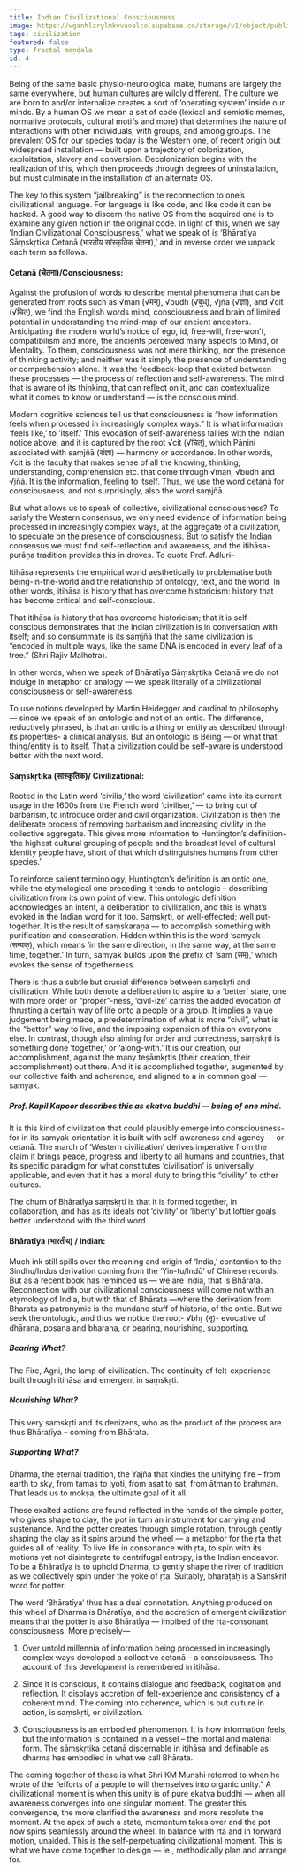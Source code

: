 ```yaml
---
title: Indian Civilizational Consciousness
image: https://wganhlzrylmkvvaoalco.supabase.co/storage/v1/object/public/images/batch1/434.webp
tags: civilization
featured: false
type: fractal maṇḍala
id: 4
---
```


Being of the same basic physio-neurological make, humans are largely the same everywhere, but human cultures are wildly different. The culture we are born to and/or internalize creates a sort of ‘operating system’ inside our minds. By a human OS we mean a set of code (lexical and semiotic memes, normative protocols, cultural motifs and more) that determines the nature of interactions with other individuals, with groups, and among groups. The prevalent OS for our species today is the Western one, of recent origin but widespread installation — built upon a trajectory of colonization, exploitation, slavery and conversion. Decolonization begins with the realization of this, which then proceeds through degrees of uninstallation, but must culminate in the installation of an alternate OS.

The key to this system “jailbreaking” is the reconnection to one’s civilizational language. For language is like code, and like code it can be hacked. A good way to discern the native OS from the acquired one is to examine any given notion in the original code. In light of this, when we say ‘Indian Civilizational Consciousness,’ what we speak of is ‘Bhāratīya Sāṃskṛtika Cetanā (भारतीय सांस्कृतिक चेतना),’ and in reverse order we unpack each term as follows.

#### Cetanā (चेतना)/Consciousness:

Against the profusion of words to describe mental phenomena that can be generated from roots such as √man (√मन्), √budh (√बुध्), √jñā (√ज्ञा), and √cit (√चित्), we find the English words mind, consciousness and brain of limited potential in understanding the mind-map of our ancient ancestors. Anticipating the modern world’s notice of ego, id, free-will, free-won’t, compatibilism and more, the ancients perceived many aspects to Mind, or Mentality. To them, consciousness was not mere thinking, nor the presence of thinking activity; and neither was it simply the presence of understanding or comprehension alone. It was the feedback-loop that existed between these processes — the process of reflection and self-awareness. The mind that is aware of its thinking, that can reflect on it, and can contextualize what it comes to know or understand — is the conscious mind.

Modern cognitive sciences tell us that consciousness is “how information feels when processed in increasingly complex ways.” It is what information ‘feels like,’ to ‘itself.’ This evocation of self-awareness tallies with the Indian notice above, and it is captured by the root √cit (√चित्), which Pāṇini associated with saṃjñā (संज्ञा) — harmony or accordance. In other words, √cit is the faculty that makes sense of all the knowing, thinking, understanding, comprehension etc. that come through √man, √budh and √jñā. It is the information, feeling to itself. Thus, we use the word cetanā for consciousness, and not surprisingly, also the word saṃjñā.

But what allows us to speak of collective, civilizational consciousness? To satisfy the Western consensus, we only need evidence of information being processed in increasingly complex ways, at the aggregate of a civilization, to speculate on the presence of consciousness. But to satisfy the Indian consensus we must find self-reflection and awareness, and the itihāsa-purāṇa tradition provides this in droves. To quote Prof. Adluri–

Itihāsa represents the empirical world aesthetically to problematise both being-in-the-world and the relationship of ontology, text, and the world. In other words, itihāsa is history that has overcome historicism: history that has become critical and self-conscious.

That itihāsa is history that has overcome historicism; that it is self-conscious demonstrates that the Indian civilization is in conversation with itself; and so consummate is its saṃjñā that the same civilization is “encoded in multiple ways, like the same DNA is encoded in every leaf of a tree.” (Shri Rajiv Malhotra).

In other words, when we speak of Bhāratīya Sāṃskṛtika Cetanā we do not indulge in metaphor or analogy — we speak literally of a civilizational consciousness or self-awareness.

To use notions developed by Martin Heidegger and cardinal to philosophy — since we speak of an ontologic and not of an ontic. The difference, reductively phrased, is that an ontic is a thing or entity as described through its properties- a clinical analysis. But an ontologic is Being — or what that thing/entity is to itself. That a civilization could be self-aware is understood better with the next word.

#### Sāṃskṛtika (सांस्कृतिक)/ Civilizational:

Rooted in the Latin word ‘civilis,’ the word ‘civilization’ came into its current usage in the 1600s from the French word ‘civiliser,’ — to bring out of barbarism, to introduce order and civil organization. Civilization is then the deliberate process of removing barbarism and increasing civility in the collective aggregate. This gives more information to Huntington’s definition- ‘the highest cultural grouping of people and the broadest level of cultural identity people have, short of that which distinguishes humans from other species.’

To reinforce salient terminology, Huntington’s definition is an ontic one, while the etymological one preceding it tends to ontologic – describing civilization from its own point of view. This ontologic definition acknowledges an intent, a deliberation to civilization, and this is what’s evoked in the Indian word for it too. Saṃskṛti, or well-effected; well put-together. It is the result of saṃskaraṇa — to accomplish something with purification and consecration. Hidden within this is the word ‘samyak (सम्यक्), which means ‘in the same direction, in the same way, at the same time, together.’ In turn, samyak builds upon the prefix of ‘sam (सम्),’ which evokes the sense of togetherness.

There is thus a subtle but crucial difference between saṃskṛti and civilization. While both denote a deliberation to aspire to a ‘better’ state, one with more order or “proper”-ness, ‘civil-ize’ carries the added evocation of thrusting a certain way of life onto a people or a group. It implies a value judgement being made, a predetermination of what is more “civil”, what is the “better” way to live, and the imposing expansion of this on everyone else. In contrast, though also aiming for order and correctness, saṃskṛti is something done ‘together,’ or ‘along-with.’ It is our creation, our accomplishment, against the many teṣāmkṛtis (their creation, their accomplishment) out there. And it is accomplished together, augmented by our collective faith and adherence, and aligned to a in common goal — samyak.

##### Prof. Kapil Kapoor describes this as ekatva buddhi — being of one mind.

It is this kind of civilization that could plausibly emerge into consciousness- for in its samyak-orientation it is built with self-awareness and agency — or cetanā. The march of ‘Western civilization’ derives imperative from the claim it brings peace, progress and liberty to all humans and countries, that its specific paradigm for what constitutes ‘civilisation’ is universally applicable, and even that it has a moral duty to bring this “civility” to other cultures.

The churn of Bhāratīya saṃskṛti is that it is formed together, in collaboration, and has as its ideals not ‘civility’ or ‘liberty’ but loftier goals better understood with the third word.

#### Bhāratīya (भारतीय) / Indian:

Much ink still spills over the meaning and origin of ‘India,’ contention to the Sindhu/Indus derivation coming from the ‘Yin-tu/Indū’ of Chinese records. But as a recent book has reminded us — we are India, that is Bhārata. Reconnection with our civilizational consciousness will come not with an etymology of India, but with that of Bhārata —where the derivation from Bharata as patronymic is the mundane stuff of historia, of the ontic. But we seek the ontologic, and thus we notice the root- √bhṛ (भृ)- evocative of dhāraṇa, poṣaṇa and bharaṇa, or bearing, nourishing, supporting.

##### Bearing What?
The Fire, Agni, the lamp of civilization. The continuity of felt-experience built through itihāsa and emergent in saṃskṛti.

##### Nourishing What?
This very saṃskṛti and its denizens, who as the product of the process are thus Bhāratīya – coming from Bhārata.

##### Supporting What?
Dharma, the eternal tradition, the Yajña that kindles the unifying fire – from earth to sky, from tamas to jyoti, from asat to sat, from ātman to brahman. That leads us to mokṣa, the ultimate goal of it all.

These exalted actions are found reflected in the hands of the simple potter, who gives shape to clay, the pot in turn an instrument for carrying and sustenance. And the potter creates through simple rotation, through gently shaping the clay as it spins around the wheel — a metaphor for the ṛta that guides all of reality. To live life in consonance with ṛta, to spin with its motions yet not disintegrate to centrifugal entropy, is the Indian endeavor. To be a Bhāratīya is to uphold Dharma, to gently shape the river of tradition as we collectively spin under the yoke of ṛta. Suitably, bharaṭaḥ is a Sanskrit word for potter.

The word ‘Bhāratīya’ thus has a dual connotation. Anything produced on this wheel of Dharma is Bhāratīya, and the accretion of emergent civilization means that the potter is also Bhāratīya — imbibed of the ṛta-consonant consciousness. More precisely—

1. Over untold millennia of information being processed in increasingly complex ways developed a collective cetanā – a consciousness. The account of this development is remembered in itihāsa.

2. Since it is conscious, it contains dialogue and feedback, cogitation and reflection. It displays accretion of felt-experience and consistency of a coherent mind. The coming into coherence, which is but culture in action, is saṃskṛti, or civilization.

3. Consciousness is an embodied phenomenon. It is how information feels, but the information is contained in a vessel – the mortal and material form. The sāṃskṛtika cetanā discernable in itihāsa and definable as dharma has embodied in what we call Bhārata.

The coming together of these is what Shri KM Munshi referred to when he wrote of the “efforts of a people to will themselves into organic unity.” A civilizational moment is when this unity is of pure ekatva buddhi — when all awareness converges into one singular moment. The greater this convergence, the more clarified the awareness and more resolute the moment. At the apex of such a state, momentum takes over and the pot now spins seamlessly around the wheel. In balance with ṛta and in forward motion, unaided. This is the self-perpetuating civilizational moment. This is what we have come together to design — ie., methodically plan and arrange for.
